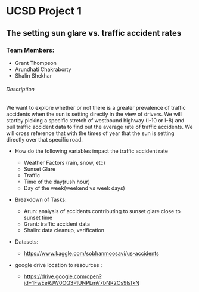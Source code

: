 # UCSD Project 1

## The setting sun glare vs. traffic accident rates
### Team Members:
* Grant Thompson
* Arundhati Chakraborty
* Shalin Shekhar

###### Description

We want to explore whether or not there is a greater prevalence of traffic accidents when the sun is setting directly in the view of drivers.  We will startby picking a specific stretch of westbound highway (I-10 or I-8) and pull traffic accident data to find out the average rate of traffic accidents.  We will cross reference that with the times of year that the sun is setting directly over that specific road.

* How do the following variables impact the traffic accident rate
  * Weather Factors (rain, snow, etc)
  * Sunset Glare
  * Traffic
  * Time of the day(rush hour)
  * Day of the week(weekend vs week days)
  
* Breakdown of Tasks:
  * Arun: analysis of accidents contributing to sunset glare close to sunset time
  * Grant: traffic accident data
  * Shalin: data cleanup, verification
  
* Datasets:
  * https://www.kaggle.com/sobhanmoosavi/us-accidents

* google drive location to resources :
  * https://drive.google.com/open?id=1FwEeRJW0OQ3PlUNPLmV7bNR2Os9lsfkN

